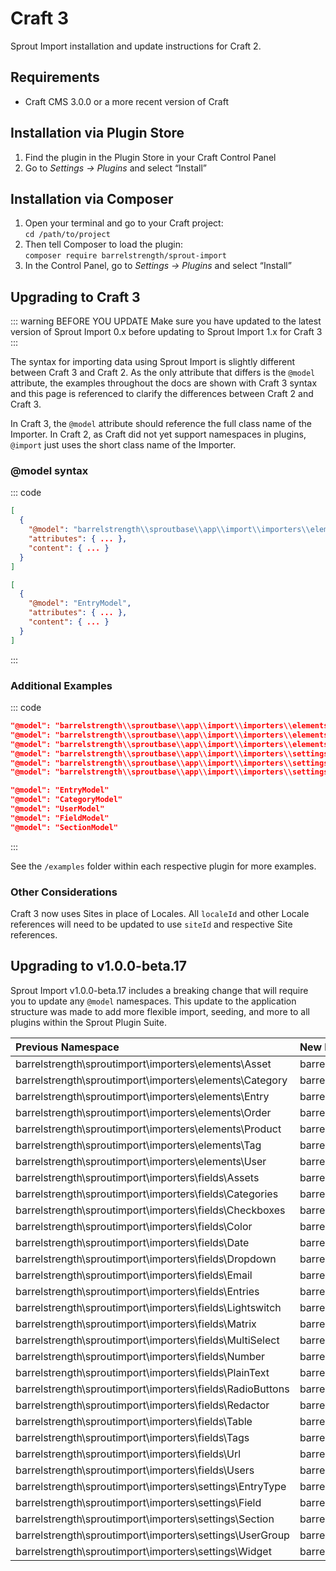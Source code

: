 # Craft 3

Sprout Import installation and update instructions for Craft 2.

## Requirements

* Craft CMS 3.0.0 or a more recent version of Craft

## Installation via Plugin Store

1. Find the plugin in the Plugin Store in your Craft Control Panel 
2. Go to _Settings → Plugins_ and select “Install”

## Installation via Composer 

1. Open your terminal and go to your Craft project:<br>`cd /path/to/project`
2. Then tell Composer to load the plugin:<br>`composer require barrelstrength/sprout-import`
3. In the Control Panel, go to _Settings → Plugins_ and select “Install”

## Upgrading to Craft 3

::: warning BEFORE YOU UPDATE
Make sure you have updated to the latest version of Sprout Import 0.x before updating to Sprout Import 1.x for Craft 3
:::

The syntax for importing data using Sprout Import is slightly different between Craft 3 and Craft 2. As the only attribute that differs is the `@model` attribute, the examples throughout the docs are shown with Craft 3 syntax and this page is referenced to clarify the differences between Craft 2 and Craft 3. 

In Craft 3, the `@model` attribute should reference the full class name of the Importer. In Craft 2, as Craft did not yet support namespaces in plugins, `@import` just uses the short class name of the Importer.

### @model syntax

::: code

``` json Craft 3
[
  {
    "@model": "barrelstrength\\sproutbase\\app\\import\\importers\\elements\\Entry",
    "attributes": { ... },
    "content": { ... }
  }
]
```

``` json Craft 2
[
  {
    "@model": "EntryModel",
    "attributes": { ... },
    "content": { ... }
  }
]
```

:::

### Additional Examples

::: code

``` json Craft 3
"@model": "barrelstrength\\sproutbase\\app\\import\\importers\\elements\\Entry"
"@model": "barrelstrength\\sproutbase\\app\\import\\importers\\elements\\Category"
"@model": "barrelstrength\\sproutbase\\app\\import\\importers\\elements\\User"
"@model": "barrelstrength\\sproutbase\\app\\import\\importers\\settings\\Field"
"@model": "barrelstrength\\sproutbase\\app\\import\\importers\\settings\\Section"
"@model": "barrelstrength\\sproutbase\\app\\import\\importers\\settings\\Widget"
```

``` json Craft 2
"@model": "EntryModel"
"@model": "CategoryModel"
"@model": "UserModel"
"@model": "FieldModel"
"@model": "SectionModel"
```

:::

See the `/examples` folder within each respective plugin for more examples.

### Other Considerations

Craft 3 now uses Sites in place of Locales. All `localeId` and other Locale references will need to be updated to use `siteId` and respective Site references.

## Upgrading to v1.0.0-beta.17 

Sprout Import v1.0.0-beta.17 includes a breaking change that will require you to update any `@model` namespaces. This update to the application structure was made to add more flexible import, seeding, and more to all plugins within the Sprout Plugin Suite.

| Previous Namespace | New Namespace |
|:------------------ |:------------- |
| barrelstrength\\sproutimport\\importers\\elements\\Asset | barrelstrength\\sproutbase\\app\\import\\importers\\elements\\Asset |
| barrelstrength\\sproutimport\\importers\\elements\\Category | barrelstrength\\sproutbase\\app\\import\\importers\\elements\\Category |
| barrelstrength\\sproutimport\\importers\\elements\\Entry | barrelstrength\\sproutbase\\app\\import\\importers\\elements\\Entry |
| barrelstrength\\sproutimport\\importers\\elements\\Order | barrelstrength\\sproutbase\\app\\import\\importers\\elements\\Order |
| barrelstrength\\sproutimport\\importers\\elements\\Product | barrelstrength\\sproutbase\\app\\import\\importers\\elements\\Product |
| barrelstrength\\sproutimport\\importers\\elements\\Tag | barrelstrength\\sproutbase\\app\\import\\importers\\elements\\Tag |
| barrelstrength\\sproutimport\\importers\\elements\\User | barrelstrength\\sproutbase\\app\\import\\importers\\elements\\User |
| barrelstrength\\sproutimport\\importers\\fields\\Assets | barrelstrength\\sproutbase\\app\\import\\importers\\fields\\Assets |
| barrelstrength\\sproutimport\\importers\\fields\\Categories | barrelstrength\\sproutbase\\app\\import\\importers\\fields\\Categories |
| barrelstrength\\sproutimport\\importers\\fields\\Checkboxes | barrelstrength\\sproutbase\\app\\import\\importers\\fields\\Checkboxes |
| barrelstrength\\sproutimport\\importers\\fields\\Color | barrelstrength\\sproutbase\\app\\import\\importers\\fields\\Color |
| barrelstrength\\sproutimport\\importers\\fields\\Date | barrelstrength\\sproutbase\\app\\import\\importers\\fields\\Date |
| barrelstrength\\sproutimport\\importers\\fields\\Dropdown | barrelstrength\\sproutbase\\app\\import\\importers\\fields\\Dropdown |
| barrelstrength\\sproutimport\\importers\\fields\\Email | barrelstrength\\sproutbase\\app\\import\\importers\\fields\\Email |
| barrelstrength\\sproutimport\\importers\\fields\\Entries | barrelstrength\\sproutbase\\app\\import\\importers\\fields\\Entries |
| barrelstrength\\sproutimport\\importers\\fields\\Lightswitch | barrelstrength\\sproutbase\\app\\import\\importers\\fields\\Lightswitch |
| barrelstrength\\sproutimport\\importers\\fields\\Matrix | barrelstrength\\sproutbase\\app\\import\\importers\\fields\\Matrix |
| barrelstrength\\sproutimport\\importers\\fields\\MultiSelect | barrelstrength\\sproutbase\\app\\import\\importers\\fields\\MultiSelect |
| barrelstrength\\sproutimport\\importers\\fields\\Number | barrelstrength\\sproutbase\\app\\import\\importers\\fields\\Number |
| barrelstrength\\sproutimport\\importers\\fields\\PlainText | barrelstrength\\sproutbase\\app\\import\\importers\\fields\\PlainText |
| barrelstrength\\sproutimport\\importers\\fields\\RadioButtons | barrelstrength\\sproutbase\\app\\import\\importers\\fields\\RadioButtons |
| barrelstrength\\sproutimport\\importers\\fields\\Redactor | barrelstrength\\sproutbase\\app\\import\\importers\\fields\\Redactor |
| barrelstrength\\sproutimport\\importers\\fields\\Table | barrelstrength\\sproutbase\\app\\import\\importers\\fields\\Table |
| barrelstrength\\sproutimport\\importers\\fields\\Tags | barrelstrength\\sproutbase\\app\\import\\importers\\fields\\Tags |
| barrelstrength\\sproutimport\\importers\\fields\\Url | barrelstrength\\sproutbase\\app\\import\\importers\\fields\\Url |
| barrelstrength\\sproutimport\\importers\\fields\\Users | barrelstrength\\sproutbase\\app\\import\\importers\\fields\\Users |
| barrelstrength\\sproutimport\\importers\\settings\\EntryType | barrelstrength\\sproutbase\\app\\import\\importers\\settings\\EntryType |
| barrelstrength\\sproutimport\\importers\\settings\\Field | barrelstrength\\sproutbase\\app\\import\\importers\\settings\\Field |
| barrelstrength\\sproutimport\\importers\\settings\\Section | barrelstrength\\sproutbase\\app\\import\\importers\\settings\\Section |
| barrelstrength\\sproutimport\\importers\\settings\\UserGroup | barrelstrength\\sproutbase\\app\\import\\importers\\settings\\UserGroup |
| barrelstrength\\sproutimport\\importers\\settings\\Widget | barrelstrength\\sproutbase\\app\\import\\importers\\settings\\Widget |
